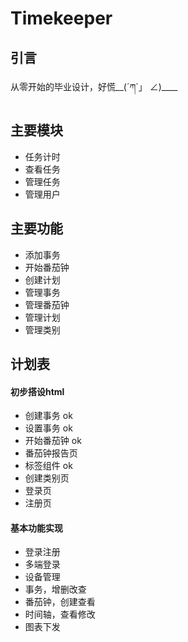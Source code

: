 # Timekeeper
## 引言

从零开始的毕业设计，好慌__(´ཀ`」 ∠)____

## 主要模块
- 任务计时
- 查看任务
- 管理任务
- 管理用户
## 主要功能
- 添加事务 
- 开始番茄钟
- 创建计划
- 管理事务
- 管理番茄钟
- 管理计划
- 管理类别
## 计划表
#### 初步搭设html
- 创建事务 ok
- 设置事务 ok
- 开始番茄钟 ok
- 番茄钟报告页
- 标签组件 ok
- 创建类别页
- 登录页
- 注册页
#### 基本功能实现
- 登录注册
- 多端登录
- 设备管理
- 事务，增删改查
- 番茄钟，创建查看
- 时间轴，查看修改
- 图表下发